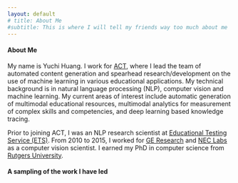 ```yaml
---
layout: default
# title: About Me
#subtitle: This is where I will tell my friends way too much about me
---
```


#### About Me
My name is Yuchi Huang. I work for [ACT](http://www.act.org), where I lead the team of automated content generation and spearhead research/development on the use of machine learning in various educational applications. My technical background is in natural language processing (NLP), computer vision and machine learning. My current areas of interest include automatic generation of multimodal educational resources, multimodal analytics for measurement of complex skills and competencies, and deep learning based knowledge tracing.


Prior to joining ACT, I was an NLP research scientist at [Educational Testing Service (ETS)](https://www.ets.org). From 2010 to 2015, I worked for [GE Research](https://www.ge.com/research/) and [NEC Labs](https://www.nec.com/en/global/rd/index.html) as a computer vision scientist. I earned my PhD in computer science from [Rutgers University](https://www.rutgers.edu).

#### A sampling of the work I have led
